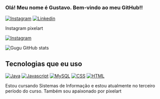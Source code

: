 ### Olá! Meu nome é Gustavo. Bem-vindo ao meu GitHub!!

[![Instagram](https://img.shields.io/badge/Instagram-E4405F?style=for-the-badge&logo=instagram&logoColor=white)](https://www.instagram.com/gustavo_duartee21/)
[![Linkedin](https://img.shields.io/badge/LinkedIn-0077B5?style=for-the-badge&logo=linkedin&logoColor=white)](https://www.linkedin.com/in/gustavo-duarte-670115274/)

Instagram pixelart

[![Instagram](https://img.shields.io/badge/Instagram-E4405F?style=for-the-badge&logo=instagram&logoColor=white)](https://www.instagram.com/gwughpixel/)


![Gugu GitHub stats](https://github-readme-stats.vercel.app/api?username=GdDuarte&show_icons=true&theme=radical)

## Tecnologias que eu uso

[![Java](https://img.shields.io/badge/Java-ED8B00?style=for-the-badge&logo=openjdk&logoColor=white)]()
[![Javascript](https://img.shields.io/badge/JavaScript-323330?style=for-the-badge&logo=javascript&logoColor=F7DF1E)]()
[![MySQL](https://img.shields.io/badge/MySQL-00000F?style=for-the-badge&logo=mysql&logoColor=white)]()
[![CSS]( 	https://img.shields.io/badge/CSS-239120?&style=for-the-badge&logo=css3&logoColor=white)]()
[![HTML](https://img.shields.io/badge/HTML-239120?style=for-the-badge&logo=html5&logoColor=white)]()

Estou cursando Sistemas de Informação e estou atualmente no terceiro período do curso. Também sou apaixonado por pixelart
